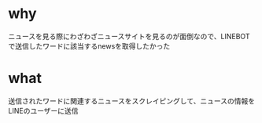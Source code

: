 # why
ニュースを見る際にわざわざニュースサイトを見るのが面倒なので、LINEBOTで送信したワードに該当するnewsを取得したかった

# what
送信されたワードに関連するニュースをスクレイピングして、ニュースの情報をLINEのユーザーに送信
